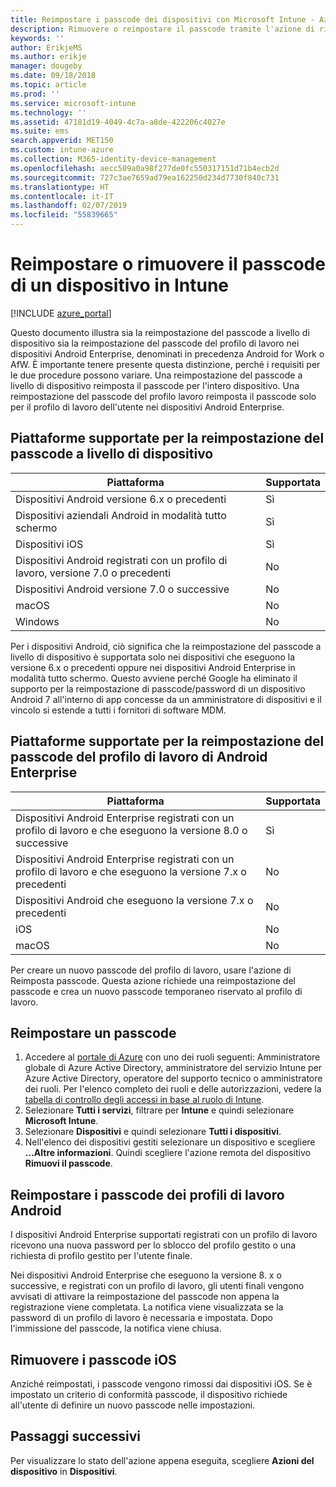 ```yaml
---
title: Reimpostare i passcode dei dispositivi con Microsoft Intune - Azure | Microsoft Docs
description: Rimuovere o reimpostare il passcode tramite l'azione di rimozione del passcode nei dispositivi gestiti o monitorati con Intune.
keywords: ''
author: ErikjeMS
ms.author: erikje
manager: dougeby
ms.date: 09/18/2018
ms.topic: article
ms.prod: ''
ms.service: microsoft-intune
ms.technology: ''
ms.assetid: 47181d19-4049-4c7a-a8de-422206c4027e
ms.suite: ems
search.appverid: MET150
ms.custom: intune-azure
ms.collection: M365-identity-device-management
ms.openlocfilehash: aecc509a0a98f277de0fc550317151d71b4ecb2d
ms.sourcegitcommit: 727c3ae7659ad79ea162250d234d7730f840c731
ms.translationtype: HT
ms.contentlocale: it-IT
ms.lasthandoff: 02/07/2019
ms.locfileid: "55839665"
---
```

# <a name="reset-or-remove-a-device-passcode-in-intune"></a>Reimpostare o rimuovere il passcode di un dispositivo in Intune

[!INCLUDE [azure_portal](./includes/azure_portal.md)]

Questo documento illustra sia la reimpostazione del passcode a livello di dispositivo sia la reimpostazione del passcode del profilo di lavoro nei dispositivi Android Enterprise, denominati in precedenza Android for Work o AfW. È importante tenere presente questa distinzione, perché i requisiti per le due procedure possono variare. Una reimpostazione del passcode a livello di dispositivo reimposta il passcode per l'intero dispositivo. Una reimpostazione del passcode del profilo lavoro reimposta il passcode solo per il profilo di lavoro dell'utente nei dispositivi Android Enterprise.

## <a name="supported-platforms-for-device-level-passcode-reset"></a>Piattaforme supportate per la reimpostazione del passcode a livello di dispositivo

| Piattaforma | Supportata |
| ---- | ---- |
| Dispositivi Android versione 6.x o precedenti | Sì |
| Dispositivi aziendali Android in modalità tutto schermo | Sì |
| Dispositivi iOS | Sì |
| Dispositivi Android registrati con un profilo di lavoro, versione 7.0 o precedenti | No |
| Dispositivi Android versione 7.0 o successive | No |
| macOS | No |
| Windows | No |

Per i dispositivi Android, ciò significa che la reimpostazione del passcode a livello di dispositivo è supportata solo nei dispositivi che eseguono la versione 6.x o precedenti oppure nei dispositivi Android Enterprise in modalità tutto schermo. Questo avviene perché Google ha eliminato il supporto per la reimpostazione di passcode/password di un dispositivo Android 7 all'interno di app concesse da un amministratore di dispositivi e il vincolo si estende a tutti i fornitori di software MDM.

## <a name="supported-platforms-for-android-enterprise-work-profile-passcode-reset"></a>Piattaforme supportate per la reimpostazione del passcode del profilo di lavoro di Android Enterprise

| Piattaforma | Supportata |
| ---- | ---- |
| Dispositivi Android Enterprise registrati con un profilo di lavoro e che eseguono la versione 8.0 o successive | Sì |
| Dispositivi Android Enterprise registrati con un profilo di lavoro e che eseguono la versione 7.x o precedenti | No |
| Dispositivi Android che eseguono la versione 7.x o precedenti | No |
| iOS | No |
| macOS | No |

Per creare un nuovo passcode del profilo di lavoro, usare l'azione di Reimposta passcode. Questa azione richiede una reimpostazione del passcode e crea un nuovo passcode temporaneo riservato al profilo di lavoro. 

## <a name="reset-a-passcode"></a>Reimpostare un passcode


1. Accedere al [portale di Azure](https://portal.azure.com) con uno dei ruoli seguenti: Amministratore globale di Azure Active Directory, amministratore del servizio Intune per Azure Active Directory, operatore del supporto tecnico o amministratore dei ruoli. Per l'elenco completo dei ruoli e delle autorizzazioni, vedere la [tabella di controllo degli accessi in base al ruolo di Intune](https://gallery.technet.microsoft.com/Intune-RBAC-table-2e3c9a1a).
2. Selezionare **Tutti i servizi**, filtrare per **Intune** e quindi selezionare **Microsoft Intune**.
3. Selezionare **Dispositivi** e quindi selezionare **Tutti i dispositivi**.
4. Nell'elenco dei dispositivi gestiti selezionare un dispositivo e scegliere **...Altre informazioni**. Quindi scegliere l'azione remota del dispositivo **Rimuovi il passcode**.

## <a name="reset-android-work-profile-passcodes"></a>Reimpostare i passcode dei profili di lavoro Android

I dispositivi Android Enterprise supportati registrati con un profilo di lavoro ricevono una nuova password per lo sblocco del profilo gestito o una richiesta di profilo gestito per l'utente finale.

Nei dispositivi Android Enterprise che eseguono la versione 8. x o successive, e registrati con un profilo di lavoro, gli utenti finali vengono avvisati di attivare la reimpostazione del passcode non appena la registrazione viene completata. La notifica viene visualizzata se la password di un profilo di lavoro è necessaria e impostata. Dopo l'immissione del passcode, la notifica viene chiusa.


## <a name="remove-ios-passcodes"></a>Rimuovere i passcode iOS

Anziché reimpostati, i passcode vengono rimossi dai dispositivi iOS. Se è impostato un criterio di conformità passcode, il dispositivo richiede all'utente di definire un nuovo passcode nelle impostazioni.

## <a name="next-steps"></a>Passaggi successivi

Per visualizzare lo stato dell'azione appena eseguita, scegliere **Azioni del dispositivo** in **Dispositivi**.
